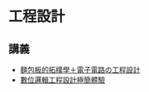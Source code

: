 # 工程設計

## 講義

* [麵包板的拓樸學＋電子電路の工程設計](https://nandemoi.github.io/zl111/BB.pdf)
* [數位邏輯工程設計極簡體驗](https://nandemoi.github.io/zl111/DLD.pdf)
